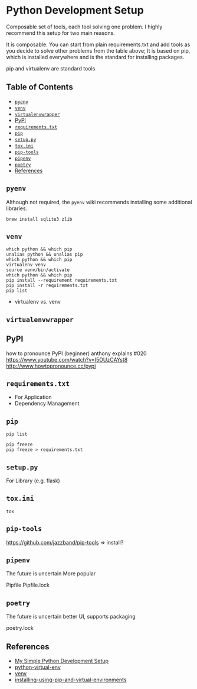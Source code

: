 # Python Development Setup

Composable set of tools, each tool solving one problem.
I highly recommend this setup for two main reasons.

It is composable. You can start from plain requirements.txt
and add tools as you decide to solve other problems from the table above;
It is based on pip, which is installed everywhere and is the standard for installing packages.

pip and virtualenv are standard tools

## Table of Contents

<!-- START doctoc generated TOC please keep comment here to allow auto update -->
<!-- DON'T EDIT THIS SECTION, INSTEAD RE-RUN doctoc TO UPDATE -->

- [`pyenv`](#pyenv)
- [`venv`](#venv)
- [`virtualenvwrapper`](#virtualenvwrapper)
- [PyPI](#pypi)
- [`requirements.txt`](#requirementstxt)
- [`pip`](#pip)
- [`setup.py`](#setuppy)
- [`tox.ini`](#toxini)
- [`pip-tools`](#pip-tools)
- [`pipenv`](#pipenv)
- [`poetry`](#poetry)
- [References](#references)

<!-- END doctoc generated TOC please keep comment here to allow auto update -->

## `pyenv`

Although not required,
the `pyenv` wiki recommends installing some additional libraries.

```shell script
brew install sqlite3 zlib
```

## `venv`

```shell script
which python && which pip
unalias python && unalias pip
which python && which pip
virtualenv venv
source venv/bin/activate
which python && which pip
pip install --requirement requirements.txt
pip install -r requirements.txt
pip list
```

- virtualenv vs. venv

## `virtualenvwrapper`

## PyPI

how to pronounce PyPI (beginner) anthony explains #020
<https://www.youtube.com/watch?v=I5OUzCAYst8>
<http://www.howtopronounce.cc/pypi>

## `requirements.txt`

- For Application
- Dependency Management

## `pip`

```shell script
pip list
```

```shell script
pip freeze
pip freeze > requirements.txt
```

## `setup.py`

For Library (e.g. flask)

## `tox.ini`

```shell script
tox
```

## `pip-tools`

<https://github.com/jazzband/pip-tools> => install?

## `pipenv`

The future is uncertain
More popular

Pipfile
Pipfile.lock

## `poetry`

The future is uncertain
better UI, supports packaging

poetry.lock

## References

- [My Simple Python Development Setup](https://medium.com/better-programming/my-simple-python-development-setup-687c31898d5b)
- [python-virtual-env](https://uoa-eresearch.github.io/eresearch-cookbook/recipe/2014/11/26/python-virtual-env)
- [venv](https://docs.python.org/3/tutorial/venv.html)
- [installing-using-pip-and-virtual-environments](https://packaging.python.org/guides/installing-using-pip-and-virtual-environments)
